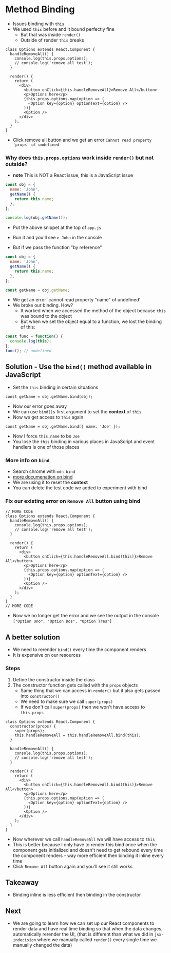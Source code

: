 # Method Binding
* Issues binding with `this`
* We used `this` before and it bound perfectly fine
    - But that was inside `render()`
    - Outside of render `this` breaks

```
class Options extends React.Component {
  handleRemoveAll() {
    console.log(this.props.options);
    // console.log('remove all test');
  }

  render() {
    return (
      <div>
        <button onClick={this.handleRemoveAll}>Remove All</button>
        <p>Options here</p>
        {this.props.options.map(option => (
          <Option key={option} optionText={option} />
        ))}
        <Option />
      </div>
    );
  }
}
```

* Click remove all button and we get an error `Cannot read property 'props' of undefined`

### Why does `this.props.options` work inside `render()` but not outside?
* **note** This is NOT a React issue, this is a JavaScript issue

```js
const obj = {
  name: 'John',
  getName() {
    return this.name;
  },
};

console.log(obj.getName());
```

* Put the above snippet at the top of `app.js`
* Run it and you'll see `> John` in the console

* But if we pass the function "by reference"

```js
const obj = {
  name: 'John',
  getName() {
    return this.name;
  },
};

const getName = obj.getName;
```

* We get an error 'cannot read property "name" of undefined'
* We broke our binding. How?
    - It worked when we accessed the method of the object because `this` was bound to the object
    - But when we set the object equal to a function, we lost the binding of this:

```js
const func = function() {
  console.log(this);
};
func(); // undefined
```

## Solution - Use the `bind()` method available in JavaScript
* Set the `this` binding in certain situations

`const getName = obj.getName.bind(obj);`

* Now our error goes away
* We can use `bind()`s first argument to set the **context** of `this`
* Now we get access to `this` again

`const getName = obj.getName.bind({ name: 'Joe' });`

* Now I force `this.name` to be `Joe`
* You lose the `this` binding in various places in JavaScript and event handlers is one of those places

### More info on `bind`
* Search chrome with `mdn bind`
* [more documenation on bind](https://developer.mozilla.org/en-US/docs/Web/JavaScript/Reference/Global_Objects/Function/bind)
* We are using it to reset the **context**
* You can delete the test code we added to experiment with bind

### Fix our existing error on `Remove All` button using bind
```
// MORE CODE
class Options extends React.Component {
  handleRemoveAll() {
    console.log(this.props.options);
    // console.log('remove all test');
  }

  render() {
    return (
      <div>
        <button onClick={this.handleRemoveAll.bind(this)}>Remove All</button>
        <p>Options here</p>
        {this.props.options.map(option => (
          <Option key={option} optionText={option} />
        ))}
        <Option />
      </div>
    );
  }
}
// MORE CODE
```

* Now we no longer get the error and we see the output in the console `["Option Uno", "Option Dos", "Option Tres"]`

## A better solution
* We need to rerender `bind()` every time the component renders
* It is expensive on our resources

### Steps
1. Define the constructor inside the class
2. The constructor function gets called with the `props` objects
    * Same thing that we can access in `render()` but it also gets passed into `constructor()`
    * We need to make sure we call `super(props)`
    * If we don't call `super(props)` then we won't have access to `this.props`

```
class Options extends React.Component {
  constructor(props) {
    super(props);
    this.handleRemoveAll = this.handleRemoveAll.bind(this);
  }

  handleRemoveAll() {
    console.log(this.props.options);
    // console.log('remove all test');
  }

  render() {
    return (
      <div>
        <button onClick={this.handleRemoveAll.bind(this)}>Remove All</button>
        <p>Options here</p>
        {this.props.options.map(option => (
          <Option key={option} optionText={option} />
        ))}
        <Option />
      </div>
    );
  }
}
```

* Now wherever we call `handleRemoveAll` we will have access to `this`
* This is better because I only have to render this bind once when the component gets initialized and doesn't need to get rebound every time the component renders - way more efficient then binding it inline every time
* Click `Remove All` button again and you'll see it still works

## Takeaway
* Binding inline is less efficient then binding in the constructor

## Next
* We are going to learn how we can set up our React components to render data and have real time binding so that when the data changes, automatically rerender the UI, (that is different than what we did in `jsx-indecision` where we manually called `render()` every single time we manually changed the data)
